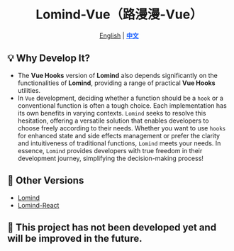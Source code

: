 <div align="center">

# Lomind-Vue（路漫漫-Vue）

<p align="center">
    <a href="README.md">English</a> | 
    <a href="README.zh-CN.md" style="font-weight:700;color:#165dff;text-decoration:underline;">中文</a>
</p>
</div>

## 💡 Why Develop It?

- The **Vue Hooks** version of **Lomind** also depends significantly on the functionalities of **Lomind**, providing a range of practical **Vue Hooks** utilities.
- In `Vue` development, deciding whether a function should be a `hook` or a conventional function is often a tough choice. Each implementation has its own benefits in varying contexts. `Lomind` seeks to resolve this hesitation, offering a versatile solution that enables developers to choose freely according to their needs. Whether you want to use `hooks` for enhanced state and side effects management or prefer the clarity and intuitiveness of traditional functions, `Lomind` meets your needs. In essence, `Lomind` provides developers with true freedom in their development journey, simplifying the decision-making process!

## 🔄 Other Versions

- [Lomind](https://github.com/kwooshung/Lomind)
- [Lomind-React](https://github.com/kwooshung/Lomind-React)

## 🚧 This project has not been developed yet and will be improved in the future.
